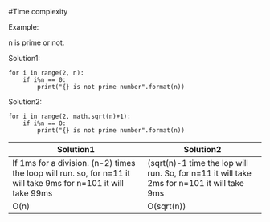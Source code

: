 #Time complexity

Example:

n is prime or not. 

Solution1:
```
for i in range(2, n):
    if i%n == 0:
        print("{} is not prime number".format(n))
```

Solution2:
```
for i in range(2, math.sqrt(n)+1):
    if i%n == 0:
        print("{} is not prime number".format(n))
```

|Solution1|Solution2|
|---------|---------|
|If 1ms for a division. (n-2) times the loop will run. so, for n=11 it will take 9ms for n=101 it will take 99ms|(sqrt(n)-1 time the lop will run. So, for n=11 it will take 2ms for n=101 it will take 9ms|
|O(n)|O(sqrt(n))|
